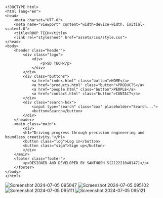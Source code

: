 ```
<!DOCTYPE html>
<html lang="en">
<head>
    <meta charset="UTF-8">
    <meta name="viewport" content="width=device-width, initial-scale=1.0">
    <title>ROOP TECH</title>
    <link rel="stylesheet" href="assets/css/style.css">
</head>
<body>
    <header class="header">
        <div class="logo">
            <div>
                <p>SD TECH</p>
            </div>
        </div>
        <div class="buttons">
            <a href="index.html" class="button">HOME</a>
            <a href="products.html" class="button">PRODUCTS</a>
            <a href="people.html" class="button">PEOPLE</a>
            <a href="contact.html" class="button">CONTACT</a>
        </div>
        <div class="search-box">
            <input type="search" class="box" placeholder="Search...">
            <button>Search</button>
        </div>
    </header>
    <main class="main">
        <div>
        <h1>"Driving progress through precision engineering and boundless creativity."</h1>
        <button class="log">Log in</button>
        <button class="sign">Sign up</button>
        </div>
    </main>
    <footer class="footer">
        <p>DESIGNED AND DEVELOPED BY SANTHOSH S(212221040147)</p>
    </footer>
</body>
</html>
```
![Screenshot 2024-07-05 095047](https://github.com/santhosh15f/CSS-web-assignment/assets/129850892/238e5558-afc0-4afa-9625-641f94eb6173)
![Screenshot 2024-07-05 095102](https://github.com/santhosh15f/CSS-web-assignment/assets/129850892/c393f5e6-88cc-4abb-93ca-054ee153b511)
![Screenshot 2024-07-05 095111](https://github.com/santhosh15f/CSS-web-assignment/assets/129850892/133000af-099d-4354-ac82-2988fed980c4)
![Screenshot 2024-07-05 095121](https://github.com/santhosh15f/CSS-web-assignment/assets/129850892/35381897-d8f3-4b43-b8dc-45027961c3e8)

